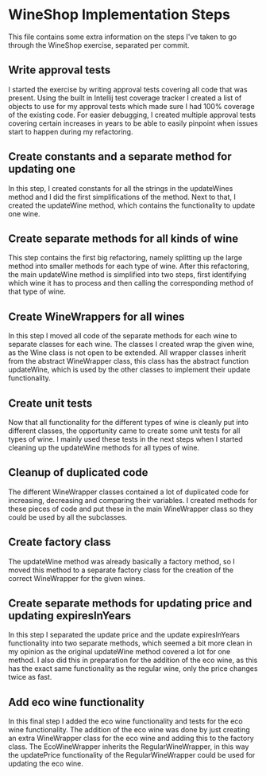 # WineShop Implementation Steps

This file contains some extra information on the steps I've taken to go through the WineShop exercise, separated per commit.

## Write approval tests

I started the exercise by writing approval tests covering all code that was present. Using the built in Intellij test
coverage tracker I created a list of objects to use for my approval tests which made sure I had 100% coverage of the
existing code. For easier debugging, I created multiple approval tests covering certain increases in years to be able to
easily pinpoint when issues start to happen during my refactoring.

## Create constants and a separate method for updating one 

In this step, I created constants for all the strings in the updateWines method and I did the first simplifications of
the method. Next to that, I created the updateWine method, which contains the functionality to update one wine.

## Create separate methods for all kinds of wine

This step contains the first big refactoring, namely splitting up the large method into smaller methods for each type
of wine. After this refactoring, the main updateWine method is simplified into two steps, first identifying which wine
it has to process and then calling the corresponding method of that type of wine.

## Create WineWrappers for all wines

In this step I moved all code of the separate methods for each wine to separate classes for each wine. The classes I
created wrap the given wine, as the Wine class is not open to be extended. All wrapper classes inherit from the abstract
WineWrapper class, this class has the abstract function updateWine, which is used by the other classes to implement 
their update functionality.

## Create unit tests

Now that all functionality for the different types of wine is cleanly put into different classes, the opportunity came
to create some unit tests for all types of wine. I mainly used these tests in the next steps when I started cleaning up
the updateWine methods for all types of wine.

## Cleanup of duplicated code

The different WineWrapper classes contained a lot of duplicated code for increasing, decreasing and comparing their
variables. I created methods for these pieces of code and put these in the main WineWrapper class so they could be used
by all the subclasses.

## Create factory class

The updateWine method was already basically a factory method, so I moved this method to a separate factory class for the
creation of the correct WineWrapper for the given wines.

## Create separate methods for updating price and updating expiresInYears

In this step I separated the update price and the update expiresInYears functionality into two separate methods, which
seemed a bit more clean in my opinion as the original updateWine method covered a lot for one method. I also did this in
preparation for the addition of the eco wine, as this has the exact same functionality as the regular wine, only the
price changes twice as fast.

## Add eco wine functionality

In this final step I added the eco wine functionality and tests for the eco wine functionality. The addition of the eco
wine was done by just creating an extra WineWrapper class for the eco wine and adding this to the factory class. The
EcoWineWrapper inherits the RegularWineWrapper, in this way the updatePrice functionality of the RegularWineWrapper
could be used for updating the eco wine.